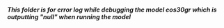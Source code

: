 ##### This folder is for error log while debugging the model eos30gr which is outputting "null" when running the model
